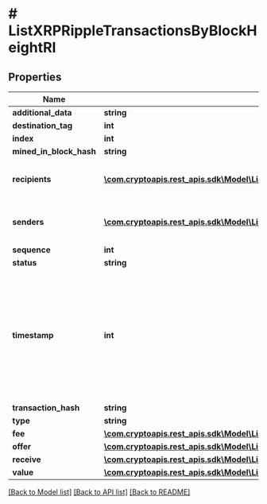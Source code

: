 # # ListXRPRippleTransactionsByBlockHeightRI

## Properties

Name | Type | Description | Notes
------------ | ------------- | ------------- | -------------
**additional_data** | **string** |  | [optional]
**destination_tag** | **int** |  | [optional]
**index** | **int** |  |
**mined_in_block_hash** | **string** |  |
**recipients** | [**\com.cryptoapis.rest_apis.sdk\Model\ListXRPRippleTransactionsByBlockHeightRIRecipientsInner[]**](ListXRPRippleTransactionsByBlockHeightRIRecipientsInner.md) | Object Array representation of transaction receivers |
**senders** | [**\com.cryptoapis.rest_apis.sdk\Model\ListXRPRippleTransactionsByBlockHeightRISendersInner[]**](ListXRPRippleTransactionsByBlockHeightRISendersInner.md) | Object Array representation of transaction senders |
**sequence** | **int** |  |
**status** | **string** |  |
**timestamp** | **int** | Defines the exact date/time in Unix Timestamp when this transaction was mined, confirmed or first seen in Mempool, if it is unconfirmed. |
**transaction_hash** | **string** |  |
**type** | **string** |  |
**fee** | [**\com.cryptoapis.rest_apis.sdk\Model\ListXRPRippleTransactionsByBlockHeightRIFee**](ListXRPRippleTransactionsByBlockHeightRIFee.md) |  |
**offer** | [**\com.cryptoapis.rest_apis.sdk\Model\ListXRPRippleTransactionsByBlockHeightRIOffer**](ListXRPRippleTransactionsByBlockHeightRIOffer.md) |  |
**receive** | [**\com.cryptoapis.rest_apis.sdk\Model\ListXRPRippleTransactionsByBlockHeightRIReceive**](ListXRPRippleTransactionsByBlockHeightRIReceive.md) |  |
**value** | [**\com.cryptoapis.rest_apis.sdk\Model\ListXRPRippleTransactionsByBlockHeightRIValue**](ListXRPRippleTransactionsByBlockHeightRIValue.md) |  |

[[Back to Model list]](../../README.md#models) [[Back to API list]](../../README.md#endpoints) [[Back to README]](../../README.md)
